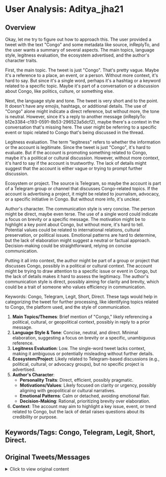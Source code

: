 # User Analysis: Aditya_jha21

## Overview

<think>
Okay, let me try to figure out how to approach this. The user provided a tweet with the text "Congo" and some metadata like source, inReplyTo, and the user wants a summary of several aspects. The main topics, language style, legitness evaluation, the ecosystem advertised, and the author's character traits.

First, the main topic. The tweet is just "Congo". That's pretty vague. Maybe it's a reference to a place, an event, or a person. Without more context, it's hard to say. But since it's a single word, perhaps it's a hashtag or a keyword related to a specific topic. Maybe it's part of a conversation or a discussion about Congo, like politics, culture, or something else.

Next, the language style and tone. The tweet is very short and to the point. It doesn't have any emojis, hashtags, or additional details. The use of "Congo" alone might indicate a direct reference, but without more, the tone is neutral. However, since it's a reply to another message (inReplyTo: b12e3384-c193-0591-8b53-296523a5dcf2), maybe there's a context in the conversation that's missing here. The user might be referring to a specific event or topic related to Congo that's being discussed in the thread.

Legitness evaluation. The term "legitness" refers to whether the information or the account is legitimate. Since the tweet is just "Congo", it's hard to evaluate. But if the account is promoting something related to Congo, maybe it's a political or cultural discussion. However, without more context, it's hard to say if the account is trustworthy. The lack of details might suggest that the account is either vague or trying to prompt further discussion.

Ecosystem or project. The source is Telegram, so maybe the account is part of a Telegram group or channel that discusses Congo-related topics. If the account is advertising a project, it might be related to journalism, advocacy, or a specific initiative in Congo. But without more info, it's unclear.

Author's character. The communication style is very concise. The person might be direct, maybe even terse. The use of a single word could indicate a focus on brevity or a specific message. The motivation might be to highlight a key point about Congo, but without more, it's hard to tell. Potential values could be related to international relations, cultural preservation, or political issues. Emotional patterns are hard to determine, but the lack of elaboration might suggest a neutral or factual approach. Decision-making could be straightforward, relying on concise communication.

Putting it all into context, the author might be part of a group or project that discusses Congo, possibly in a political or cultural context. The account might be trying to draw attention to a specific issue or event in Congo, but the lack of details makes it hard to assess the legitimacy. The author's communication style is direct, possibly aiming for clarity and brevity, which could be a trait of someone who values efficiency in communication.

Keywords: Congo, Telegram, Legit, Short, Direct. These tags would help in categorizing the tweet for further processing, like identifying topics related to Congo, the platform used, and the style of communication.
</think>

1. **Main Topics/Themes**: Brief mention of "Congo," likely referencing a political, cultural, or geopolitical context, possibly in reply to a prior message.  
2. **Language Style & Tone**: Concise, neutral, and direct. Minimal elaboration, suggesting a focus on brevity or a specific, unambiguous reference.  
3. **Legitness Evaluation**: Low. The single-word tweet lacks context, making it ambiguous or potentially misleading without further details.  
4. **Ecosystem/Project**: Likely related to Telegram-based discussions (e.g., political, cultural, or advocacy groups), but no specific project is advertised.  
5. **Author's Character**:  
   - **Personality Traits**: Direct, efficient, possibly pragmatic.  
   - **Motivations/Values**: Likely focused on clarity or urgency, possibly aligning with geopolitical or cultural narratives.  
   - **Emotional Patterns**: Calm or detached, avoiding emotional flair.  
   - **Decision-Making**: Rational, prioritizing brevity over elaboration.  
6. **Context**: The account may aim to highlight a key issue, event, or trend related to Congo, but the lack of detail raises questions about its credibility or purpose.  

**Keywords/Tags**: Congo, Telegram, Legit, Short, Direct.
---
## Original Tweets/Messages

<details>
<summary>Click to view original content</summary>

| Type | Content |
|------|---------|
| messages | Congo |

</details>

